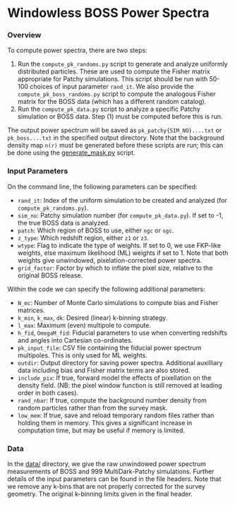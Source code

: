 # Windowless BOSS Power Spectra

### Overview

To compute power spectra, there are two steps:
1. Run the ```compute_pk_randoms.py``` script to generate and analyze uniformly distributed particles. These are used to compute the Fisher matrix appropriate for Patchy simulations. This script should be run with 50-100 choices of input parameter ```rand_it```. We also provide the ```compute_pk_boss_randoms.py``` script to compute the analogous Fisher matrix for the BOSS data (which has a different random catalog).
2. Run the ```compute_pk_data.py``` script to analyze a specific Patchy simulation or BOSS data. Step (1) must be computed before this is run.

The output power spectrum will be saved as ```pk_patchy{SIM_NO}....txt``` or ```pk_boss....txt``` in the specified output directory. Note that the background density map ```n(r)``` must be generated before these scripts are run; this can be done using the [generate_mask.py](../generate_mask.py) script.

### Input Parameters
On the command line, the following parameters can be specified:
- ```rand_it```: Index of the uniform simulation to be created and analyzed (for ```compute_pk_randoms.py```).
- ```sim_no```: Patchy simulation number (for ```compute_pk_data.py```). If set to -1, the true BOSS data is analyzed.
- ```patch```: Which region of BOSS to use, either ```ngc``` or ```sgc```.
- ```z_type```: Which redshift region, either ```z1``` or ```z3```.
- ```wtype```: Flag to indicate the type of weights. If set to 0, we use FKP-like weights, else maximum likelihood (ML) weights if set to 1. Note that both weights give unwindowed, pixelation-corrected power spectra.
-  ```grid_factor```: Factor by which to inflate the pixel size, relative to the original BOSS release.

Within the code we can specify the following additional parameters:
- ```N_mc```: Number of Monte Carlo simulations to compute bias and Fisher matrices.
- ```k_min```, ```k_max```, ```dk```: Desired (linear) k-binning strategy.
- ```l_max```: Maximum (even) multipole to compute.
- ```h_fid```, ```OmegaM_fid```: Fiducial parameters to use when converting redshifts and angles into Cartesian co-ordinates.
- ```pk_input_file```: CSV file containing the fiducial power spectrum multipoles. This is only used for ML weights.
- ```outdir```: Output directory for saving power spectra. Additional auxilliary data including bias and Fisher matrix terms are also stored.
- ```include_pix```: If true, forward model the effects of pixellation on the density field. (NB: the pixel window function is still removed at leading order in both cases).
- ```rand_nbar```: If true, compute the background number density from random particles rather than from the survey mask.
- ```low_mem```: If true, save and reload temporary random files rather than holding them in memory. This gives a significant increase in computation time, but may be useful if memory is limited.

### Data

In the [data/](data) directory, we give the raw unwindowed power spectrum measurements of BOSS and 999 MultiDark-Patchy simulations. Further details of the input parameters can be found in the file headers. Note that we remove any k-bins that are not properly corrected for the survey geometry. The original k-binning limits given in the final header.
